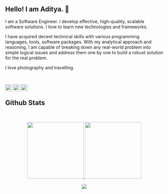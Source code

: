 ## Hello! I am Aditya. 👋 

I am a Software Engineer. I develop effective, high-quality, scalable software solutions. I love to learn new technologies and frameworks.

I have acquired decent technical skills with various programming languages, tools, software packages.
With my analytical approach and reasoning, I am capable of breaking down any real-world problem into simple logical issues and address them one by one to build a robust solution for the real problem.

I love photography and travelling. 

<br>

[<img align="left" width="22px" src="https://upload.wikimedia.org/wikipedia/sco/9/9f/Twitter_bird_logo_2012.svg" />][twitter]
[<img align="left" width="22px" src="https://upload.wikimedia.org/wikipedia/commons/f/f8/LinkedIn_icon_circle.svg" />][linkedin]
[<img align="left" width="22px" src="https://upload.wikimedia.org/wikipedia/commons/e/e7/Instagram_logo_2016.svg" />][instagram]


<br>

## Github Stats

<br>
<p align="center">
<a href="https://github.com/iadityak">
  <img height="180em" src="https://github-readme-stats-eight-theta.vercel.app/api?username=iadityak&show_icons=true&theme=algolia&include_all_commits=true&count_private=true"/>
  <img height="180em" src="https://github-readme-stats-eight-theta.vercel.app/api/top-langs/?username=iadityak&layout=compact&langs_count=8&theme=algolia"/>
</a>
</p>

<p align="center">
 <a href="https://github.com/iadityak">
   <img src="https://github-readme-streak-stats.herokuapp.com/?user=iadityak&theme=algolia"/>
 </a>
</p>

[twitter]: https://twitter.com/adityaszone
[linkedin]: https://www.linkedin.com/in/iadityak
[instagram]: https://www.instagram.com/adityakumar007
